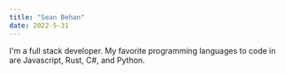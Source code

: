 ```yaml
---
title: "Sean Behan"
date: 2022-5-31
---
```


I'm a full stack developer. My favorite programming languages to code in are
Javascript, Rust, C#, and Python.
